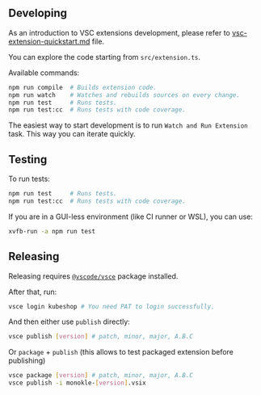## Developing

As an introduction to VSC extensions development, please refer to [vsc-extension-quickstart.md](vsc-extension-quickstart.md) file.

You can explore the code starting from `src/extension.ts`.

Available commands:

```bash
npm run compile  # Builds extension code.
npm run watch    # Watches and rebuilds sources on every change.
npm run test     # Runs tests.
npm run test:cc  # Runs tests with code coverage.
```

The easiest way to start development is to run `Watch and Run Extension` task. This way you can iterate quickly.

## Testing

To run tests:

```bash
npm run test     # Runs tests.
npm run test:cc  # Runs tests with code coverage.
```

If you are in a GUI-less environment (like CI runner or WSL), you can use:

```bash
xvfb-run -a npm run test
```

## Releasing

Releasing requires [`@vscode/vsce`](https://www.npmjs.com/package/@vscode/vsce) package installed.

After that, run:

```bash
vsce login kubeshop # You need PAT to login successfully.
```

And then either use `publish` directly:

```bash
vsce publish [version] # patch, minor, major, A.B.C
```

Or `package` + `publish` (this allows to test packaged extension before publishing)

```bash
vsce package [version] # patch, minor, major, A.B.C
vsce publish -i monokle-[version].vsix
```